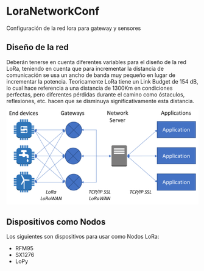 # LoraNetworkConf
Configuración de la red lora para gateway y sensores

## Diseño de la red

Deberán tenerse en cuenta diferentes variables para el diseño de la red LoRa, teniendo en cuenta que para incrementar la distancia de comunicación se usa un ancho de banda muy pequeño en lugar de incrementar la potencia. Teoricamente LoRa tiene un Link Budget de 154 dB, lo cual hace referencia a una distancia de 1300Km en condiciones perfectas, pero diferentes pérdidas durante el camino como óstaculos, reflexiones, etc. hacen que se disminuya significativamente esta distancia. 

![alt Network](https://github.com/diegoavellanedat17/LoraNetworkConf/blob/master/LoraNetwork.PNG)


## Dispositivos como Nodos
Los siguientes son dispositivos para usar como Nodos LoRa: 
- RFM95
- SX1276
- LoPy

